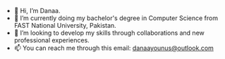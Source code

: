 - 👋 Hi, I’m Danaa.
- 🌱 I’m currently doing my bachelor's degree in Computer Science from FAST National University, Pakistan.
- 💞️ I’m looking to develop my skills through collaborations and new professional experiences.
- 📫 You can reach me through this email: danaayounus@outlook.com

<!---
danaa03/danaa03 is a ✨ special ✨ repository because its `README.md` (this file) appears on your GitHub profile.
You can click the Preview link to take a look at your changes.
--->
